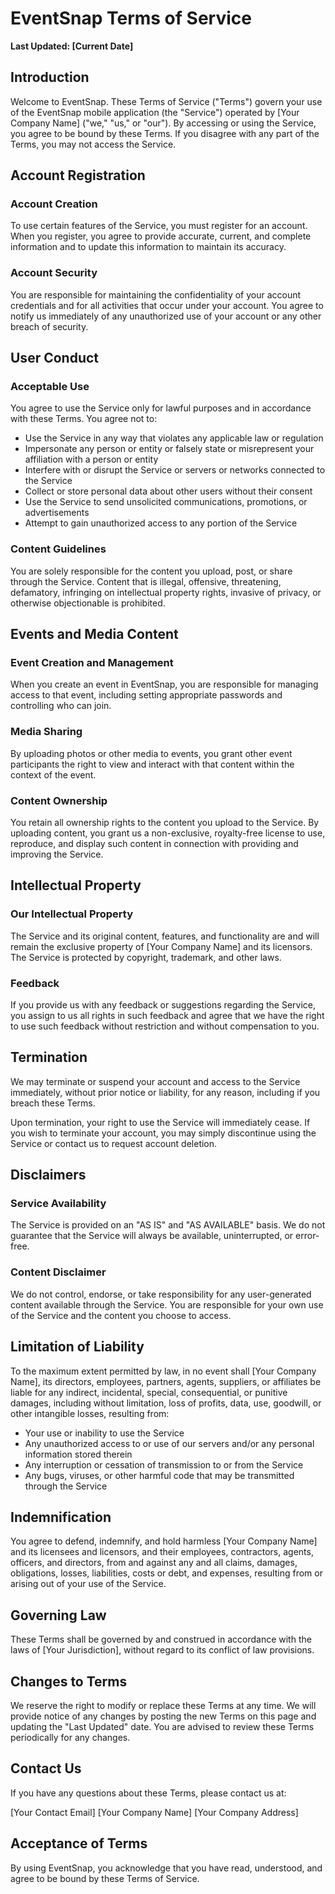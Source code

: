 # EventSnap Terms of Service

**Last Updated: [Current Date]**

## Introduction

Welcome to EventSnap. These Terms of Service ("Terms") govern your use of the EventSnap mobile application (the "Service") operated by [Your Company Name] ("we," "us," or "our"). By accessing or using the Service, you agree to be bound by these Terms. If you disagree with any part of the Terms, you may not access the Service.

## Account Registration

### Account Creation

To use certain features of the Service, you must register for an account. When you register, you agree to provide accurate, current, and complete information and to update this information to maintain its accuracy.

### Account Security

You are responsible for maintaining the confidentiality of your account credentials and for all activities that occur under your account. You agree to notify us immediately of any unauthorized use of your account or any other breach of security.

## User Conduct

### Acceptable Use

You agree to use the Service only for lawful purposes and in accordance with these Terms. You agree not to:

- Use the Service in any way that violates any applicable law or regulation
- Impersonate any person or entity or falsely state or misrepresent your affiliation with a person or entity
- Interfere with or disrupt the Service or servers or networks connected to the Service
- Collect or store personal data about other users without their consent
- Use the Service to send unsolicited communications, promotions, or advertisements
- Attempt to gain unauthorized access to any portion of the Service

### Content Guidelines

You are solely responsible for the content you upload, post, or share through the Service. Content that is illegal, offensive, threatening, defamatory, infringing on intellectual property rights, invasive of privacy, or otherwise objectionable is prohibited.

## Events and Media Content

### Event Creation and Management

When you create an event in EventSnap, you are responsible for managing access to that event, including setting appropriate passwords and controlling who can join.

### Media Sharing

By uploading photos or other media to events, you grant other event participants the right to view and interact with that content within the context of the event.

### Content Ownership

You retain all ownership rights to the content you upload to the Service. By uploading content, you grant us a non-exclusive, royalty-free license to use, reproduce, and display such content in connection with providing and improving the Service.

## Intellectual Property

### Our Intellectual Property

The Service and its original content, features, and functionality are and will remain the exclusive property of [Your Company Name] and its licensors. The Service is protected by copyright, trademark, and other laws.

### Feedback

If you provide us with any feedback or suggestions regarding the Service, you assign to us all rights in such feedback and agree that we have the right to use such feedback without restriction and without compensation to you.

## Termination

We may terminate or suspend your account and access to the Service immediately, without prior notice or liability, for any reason, including if you breach these Terms.

Upon termination, your right to use the Service will immediately cease. If you wish to terminate your account, you may simply discontinue using the Service or contact us to request account deletion.

## Disclaimers

### Service Availability

The Service is provided on an "AS IS" and "AS AVAILABLE" basis. We do not guarantee that the Service will always be available, uninterrupted, or error-free.

### Content Disclaimer

We do not control, endorse, or take responsibility for any user-generated content available through the Service. You are responsible for your own use of the Service and the content you choose to access.

## Limitation of Liability

To the maximum extent permitted by law, in no event shall [Your Company Name], its directors, employees, partners, agents, suppliers, or affiliates be liable for any indirect, incidental, special, consequential, or punitive damages, including without limitation, loss of profits, data, use, goodwill, or other intangible losses, resulting from:

- Your use or inability to use the Service
- Any unauthorized access to or use of our servers and/or any personal information stored therein
- Any interruption or cessation of transmission to or from the Service
- Any bugs, viruses, or other harmful code that may be transmitted through the Service

## Indemnification

You agree to defend, indemnify, and hold harmless [Your Company Name] and its licensees and licensors, and their employees, contractors, agents, officers, and directors, from and against any and all claims, damages, obligations, losses, liabilities, costs or debt, and expenses, resulting from or arising out of your use of the Service.

## Governing Law

These Terms shall be governed by and construed in accordance with the laws of [Your Jurisdiction], without regard to its conflict of law provisions.

## Changes to Terms

We reserve the right to modify or replace these Terms at any time. We will provide notice of any changes by posting the new Terms on this page and updating the "Last Updated" date. You are advised to review these Terms periodically for any changes.

## Contact Us

If you have any questions about these Terms, please contact us at:

[Your Contact Email]
[Your Company Name]
[Your Company Address]

## Acceptance of Terms

By using EventSnap, you acknowledge that you have read, understood, and agree to be bound by these Terms of Service. 